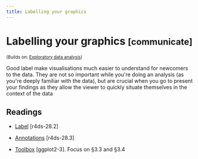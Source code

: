 ```yaml
---
title: Labelling your graphics
---
```


<!-- Generated automatically from vis-labelling.yml. Do not edit by hand -->

# Labelling your graphics <small class='communicate'>[communicate]</small>
<small>(Builds on: [Exploratory data analysis](eda.md))</small>

Good label make visualisations much easier to understand for newcomers to
the data. They are not so important while you're doing an analysis
(as you're deeply familiar with the data), but are crucial when you go
to present your findings as they allow the viewer to quickly situate
themselves in the context of the data

## Readings

  * [Label](http://r4ds.had.co.nz/graphics-for-communication.html#label) [r4ds-28.2]

  * [Annotations](http://r4ds.had.co.nz/graphics-for-communication.html#annotations) [r4ds-28.3]

  * [Toolbox](http://link.springer.com.ezproxy.stanford.edu/chapter/10.1007/978-3-319-24277-4_3) [ggplot2-3].
    Focus on §3.3 and §3.4



